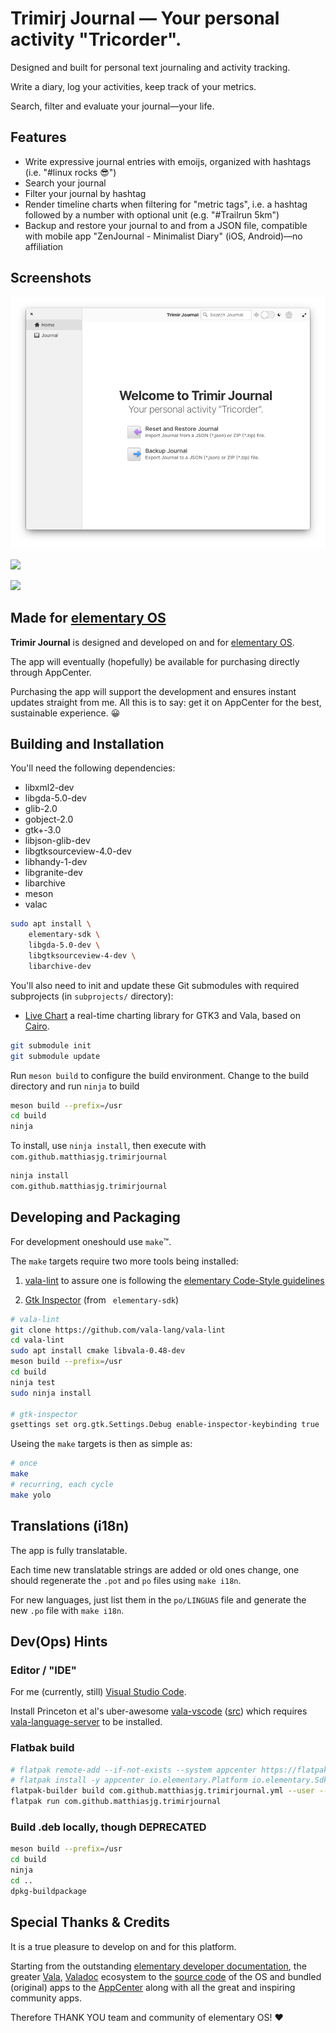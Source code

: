 # Trimirj Journal — Your personal activity "Tricorder".

Designed and built for personal text journaling and activity tracking.

Write a diary, log your activities, keep track of your metrics.

Search, filter and evaluate your journal—your life.

## Features

* Write expressive journal entries with emoijs, organized with hashtags (i.e. "#linux rocks 😎️")
* Search your journal
* Filter your journal by hashtag
* Render timeline charts when filtering for "metric tags", i.e. a hashtag followed by a number with optional unit (e.g. "#Trailrun 5km")
* Backup and restore your journal to and from a JSON file, compatible with mobile app "ZenJournal - Minimalist Diary" (iOS, Android)—no affiliation

## Screenshots

![](data/screenshots/welcome.png)

![](data/screenshots/journal.png)

![](data/screenshots/logchart.png)

## Made for [elementary OS](https://elementary.io/)

**Trimir Journal** is designed and developed on and for [elementary OS](https://elementary.io/).

The app will eventually (hopefully) be available for purchasing directly through AppCenter.

Purchasing the app will support the development and ensures instant updates straight from me. All this is to say: get it on AppCenter for the best, sustainable experience. 😀️

## Building and Installation

You'll need the following dependencies:

* libxml2-dev
* libgda-5.0-dev
* glib-2.0
* gobject-2.0
* gtk+-3.0
* libjson-glib-dev
* libgtksourceview-4.0-dev
* libhandy-1-dev
* libgranite-dev
* libarchive
* meson
* valac

```bash
sudo apt install \
    elementary-sdk \
    libgda-5.0-dev \
    libgtksourceview-4-dev \
    libarchive-dev
```

You'll also need to init and update these Git submodules with required subprojects (in `subprojects/` directory):

* [Live Chart](https://github.com/lcallarec/live-chart) a real-time charting library for GTK3 and Vala, based on [Cairo](https://cairographics.org/).

```bash
git submodule init
git submodule update
```

Run `meson build` to configure the build environment. Change to the build directory and run `ninja` to build

```bash
meson build --prefix=/usr
cd build
ninja
```

To install, use `ninja install`, then execute with `com.github.matthiasjg.trimirjournal`

```bash
ninja install
com.github.matthiasjg.trimirjournal
```

## Developing and Packaging

For development oneshould use `make`™️.

The `make` targets require two more tools being installed:

1. [vala-lint](https://github.com/vala-lang/vala-lint) to assure one is following the [elementary Code-Style guidelines](https://elementary.io/docs/code/reference#code-style)

2. [Gtk Inspector](https://elementary.io/docs/code/os-dev#gtk-inspector) (from ` elementary-sdk`)


```bash
# vala-lint
git clone https://github.com/vala-lang/vala-lint
cd vala-lint
sudo apt install cmake libvala-0.48-dev
meson build --prefix=/usr
cd build
ninja test
sudo ninja install

# gtk-inspector
gsettings set org.gtk.Settings.Debug enable-inspector-keybinding true
```

Useing the `make` targets is then as simple as:

```bash
# once
make
# recurring, each cycle
make yolo
```

## Translations (i18n)

The app is fully translatable.

Each time new translatable strings are added or old ones change, one should regenerate the `.pot` and `po` files using `make i18n`.

For new languages, just list them in the `po/LINGUAS` file and generate the new `.po` file with `make i18n`.

## Dev(Ops) Hints

### Editor / "IDE"

For me (currently, still) [Visual Studio Code](https://code.visualstudio.com/).

Install Princeton et al's uber-awesome [vala-vscode](https://marketplace.visualstudio.com/items?itemName=prince781.vala) ([src](https://github.com/Prince781/vala-vscode)) which requires [vala-language-server](https://github.com/Prince781/vala-language-server) to be installed.

### Flatbak build

```bash
# flatpak remote-add --if-not-exists --system appcenter https://flatpak.elementary.io/repo.flatpakrepo
# flatpak install -y appcenter io.elementary.Platform io.elementary.Sdk
flatpak-builder build com.github.matthiasjg.trimirjournal.yml --user --install --force-clean
flatpak run com.github.matthiasjg.trimirjournal
```

### Build .deb locally, though DEPRECATED

```bash
meson build --prefix=/usr
cd build
ninja
cd ..
dpkg-buildpackage
```

## Special Thanks & Credits

It is a true pleasure to develop on and for this platform.

Starting from the outstanding [elementary developer documentation](https://docs.elementary.io/develop/), the greater [Vala](https://wiki.gnome.org/Projects/Vala), [Valadoc](https://valadoc.org/) ecosystem to the [source code](https://github.com/elementary/) of the OS and bundled (original) apps to the [AppCenter](https://appcenter.elementary.io/) along with all the great and inspiring community apps.

Therefore THANK YOU team and community of elementary OS! ❤️
